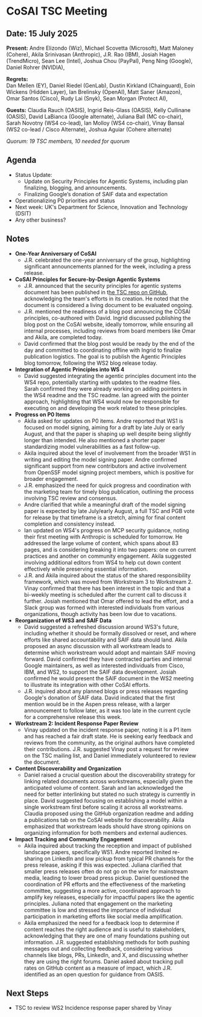 # CoSAI TSC Meeting

## Date: 15 July 2025

**Present:** Andre Elizondo (Wiz), Michael Scovetta (Microsoft), Matt Maloney (Cohere), Akila Srinivasan (Anthropic),  J.R. Rao (IBM),  Josiah Hagen (TrendMicro), Sean Lee (Intel), Joshua Chou (PayPal), Peng Ning (Google), Daniel Rohrer (NVIDIA),

**Regrets:**  
Dan Mellen (EY), Daniel Riedel (GenLab), Dustin Kirkland (Chainguard), Eoin Wickens (Hidden Layer), Ian Brelinsky (OpenAI), Matt Saner (Amazon), Omar Santos (Cisco),  Rudy Lai (Snyk), Sean Morgan (Protect AI),

**Guests:** Claudia Rauch (OASIS), Ingrid Reis-Glass (OASIS), Kelly Cullinane (OASIS), David LaBianca (Google alternate), Juliana Ball (MC co-chair), Sarah Novotny (WS4 co-lead), Ian Molloy (WS4 co-chair), Vinay Bansal (WS2 co-lead / Cisco Alternate), Joshua Aguiar (Cohere alternate)

*Quorum: 19 TSC members, 10 needed for quorum*

## Agenda

* Status Update:  
  * Update on Security Principles for Agentic Systems, including plan finalizing, blogging, and announcements.  
  * Finalizing Google’s donation of SAIF data and expectation  
* Operationalizing P0 priorities and status  
* Next week: UK's Department for Science, Innovation and Technology (DSIT)  
* Any other business?

## Notes

* **One-Year Anniversary of CoSAI**  
  * J.R. celebrated the one-year anniversary of the group, highlighting significant announcements planned for the week, including a press release.  
* **CoSAI Principles for Secure-by-Design Agentic Systems**  
  * J.R. announced that the security principles for agentic systems document has been published in t[he TSC repo on GitHub](https://github.com/cosai-oasis/cosai-tsc/blob/main/security-principles-for-agentic-systems.md), acknowledging the team's efforts in its creation. He noted that the document is considered a living document to be evaluated ongoing.  
  * J.R. mentioned the readiness of a blog post announcing the COSAI principles, co-authored with David. Ingrid discussed publishing the blog post on the CoSAI website, ideally tomorrow, while ensuring all internal processes, including reviews from board members like Omar and Akila, are completed today.  
  * David confirmed that the blog post would be ready by the end of the day and committed to coordinating offline with Ingrid to finalize publication logistics. The goal is to publish the Agentic Principles blog tomorrow, following the WS2 blog release today.  
* **Integration of Agentic Principles into WS 4**   
  * David suggested integrating the agentic principles document into the WS4 repo, potentially starting with updates to the readme files. Sarah confirmed they were already working on adding pointers in the WS4  readme and the TSC readme. Ian agreed with the pointer approach, highlighting that WS4 would now be responsible for executing on and developing the work related to these principles.  
* **Progress on P0 Items**  
  * Akila asked for updates on P0 items. Andre reported that WS1 is focused on model signing, aiming for a draft by late July or early August, and that the paper is shaping up well despite being slightly longer than intended.  He also mentioned a shorter paper standardizing model vulnerabilities as a fast follow-up.  
  * Akila inquired about the level of involvement from the broader WS1 in writing and editing the model signing paper. Andre confirmed significant support from new contributors and active involvement from OpenSSF model signing project members, which is positive for broader engagement.   
  * J.R. emphasized the need for quick progress and coordination with the marketing team for timely blog publication, outlining the process involving TSC review and consensus.  
  * Andre clarified that while a meaningful draft of the model signing paper is expected by late July/early August, a full TSC and PGB vote for release by that timeframe is a stretch, aiming for final content completion and consistency instead.   
  * Ian updated on WS4's progress on MCP security guidance, noting their first meeting with Anthropic is scheduled for tomorrow. He addressed the large volume of content, which spans about 83 pages, and is considering breaking it into two papers: one on current practices and another on community engagement. Akila suggested involving additional editors from WS4 to help cut down content effectively while preserving essential information.  
  * J.R. and Akila inquired about the status of the shared responsibility framework, which was moved from Workstream 3 to Workstream 2\. Vinay confirmed that there has been interest in the topic and that a bi-weekly meeting is scheduled after the current call to discuss it further. Josiah mentioned that Omar offered to lead the effort, and a Slack group was formed with interested individuals from various organizations, though activity has been low due to vacations.  
* **Reorganization of WS3 and SAIF Data**   
  * David suggested a refreshed discussion around WS3's future, including whether it should be formally dissolved or reset, and where efforts like shared accountability and SAIF data should land. Akila proposed an async discussion with all workstream leads to determine which workstream would adopt and maintain SAIF moving forward. David confirmed they have contracted parties and internal Google maintainers, as well as interested individuals from Cisco, IBM, and WS2, to support the SAIF data development. Josiah confirmed he would present the SAIF document in the WS2 meeting to illustrate its integration with other CoSAI efforts.  
  * J.R. inquired about any planned blogs or press releases regarding Google's donation of SAIF data. David indicated that the first mention would be in the Aspen press release, with a larger announcement to follow later, as it was too late in the current cycle for a comprehensive release this week.  
* **Workstream 2: Incident Response Paper Review**  
  * Vinay updated on the incident response paper, noting it is a P1 item and has reached a fair draft state. He is seeking early feedback and reviews from the community, as the original authors have completed their contributions. J.R. suggested Vinay post a request for review on the TSC mailing list, and Daniel immediately volunteered to review the document.  
* **Content Discoverability and Organization**  
  * Daniel raised a crucial question about the discoverability strategy for linking related documents across workstreams, especially given the anticipated volume of content. Sarah and Ian acknowledged the need for better interlinking but stated no such strategy is currently in place. David suggested focusing on establishing a model within a single workstream first before scaling it across all workstreams. Claudia proposed using the GitHub organization readme and adding a publications tab on the CoSAI website for discoverability. Akila emphasized that workstream leads should have strong opinions on organizing information for both members and external audiences.  
* **Impact Tracking and Community Engagement**   
  * Akila inquired about tracking the reception and impact of published landscape papers, specifically WS1. Andre reported limited re-sharing on LinkedIn and low pickup from typical PR channels for the press release, asking if this was expected. Juliana clarified that smaller press releases often do not go on the wire for mainstream media, leading to lower broad press pickup. Daniel questioned the coordination of PR efforts and the effectiveness of the marketing committee, suggesting a more active, coordinated approach to amplify key releases, especially for impactful papers like the agentic principles. Juliana noted that engagement on the marketing committee is low and stressed the importance of individual participation in marketing efforts like social media amplification.  
  * Akila emphasized the need for a feedback loop to determine if content reaches the right audience and is useful to stakeholders, acknowledging that they are one of many foundations pushing out information. J.R. suggested establishing methods for both pushing messages out and collecting feedback, considering various channels like blogs, PRs, LinkedIn, and X, and discussing whether they are using the right forums. Daniel asked about tracking pull rates on GitHub content as a measure of impact, which J.R. identified as an open question for guidance from OASIS.

## Next Steps

* TSC to review WS2 Incidence response paper shared by Vinay
